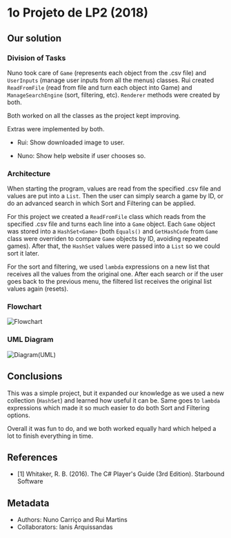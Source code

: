 ﻿# 1o Projeto de LP2 (2018)

## Our solution

### Division of Tasks

Nuno took care of `Game` (represents each object from the .csv file) and `UserInputs` (manage user inputs from all the menus) classes.
Rui created `ReadFromFile` (read from file and turn each object into Game) and `ManageSearchEngine` (sort, filtering, etc).
`Renderer` methods were created by both.

Both worked on all the classes as the project kept improving.

Extras were implemented by both.
* Rui: Show downloaded image to user.

* Nuno: Show help website if user chooses so.

### Architecture

When starting the program, values are read from the specified .csv file and values are put into a `List`.
Then the user can simply search a game by ID, or do an advanced search in which Sort and Filtering can be applied.

For this project we created a `ReadFromFile` class which reads from the specified .csv file and turns each line into a `Game` object.
Each `Game` object was stored into a `HashSet<Game>` (both `Equals()` and `GetHashCode` from `Game` class were overriden to compare `Game` objects by ID, avoiding repeated games).
After that, the `HashSet` values were passed into a `List` so we could sort it later.

For the sort and filtering, we used `lambda` expressions on a new list that receives all the values from the original one.
After each search or if the user goes back to the previous menu, the filtered list receives the original list values again (resets).

### Flowchart

![Flowchart](https://gitlab.com/rui-martins/lp2p1/uploads/39b8a56be11c03c6e57e18a694bb8402/LP2_P1_Flowchart.png)

### UML Diagram

![Diagram(UML)](https://gitlab.com/rui-martins/lp2p1/uploads/b750e25706994b7f25adbd1d03bab1af/LP2_P1_UML.png)

## Conclusions

This was a simple project, but it expanded our knowledge as we used a new collection (`HashSet`) and learned how useful it can be.
Same goes to `lambda` expressions which made it so much easier to do both Sort and Filtering options.

Overall it was fun to do, and we both worked equally hard which helped a lot to finish everything in time.

## References

* <a name="ref1">\[1\]</a> Whitaker, R. B. (2016). The C# Player's Guide (3rd Edition). Starbound Software

## Metadata

* Authors: Nuno Carriço and Rui Martins
* Collaborators: Ianis Arquissandas